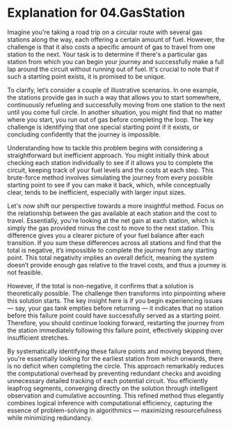 # Explanation for 04.GasStation

Imagine you're taking a road trip on a circular route with several gas stations along the way, each offering a certain amount of fuel. However, the challenge is that it also costs a specific amount of gas to travel from one station to the next. Your task is to determine if there's a particular gas station from which you can begin your journey and successfully make a full lap around the circuit without running out of fuel. It's crucial to note that if such a starting point exists, it is promised to be unique.

To clarify, let’s consider a couple of illustrative scenarios. In one example, the stations provide gas in such a way that allows you to start somewhere, continuously refueling and successfully moving from one station to the next until you come full circle. In another situation, you might find that no matter where you start, you run out of gas before completing the loop. The key challenge is identifying that one special starting point if it exists, or concluding confidently that the journey is impossible.

Understanding how to tackle this problem begins with considering a straightforward but inefficient approach. You might initially think about checking each station individually to see if it allows you to complete the circuit, keeping track of your fuel levels and the costs at each step. This brute-force method involves simulating the journey from every possible starting point to see if you can make it back, which, while conceptually clear, tends to be inefficient, especially with larger input sizes.

Let's now shift our perspective towards a more insightful method. Focus on the relationship between the gas available at each station and the cost to travel. Essentially, you're looking at the net gain at each station, which is simply the gas provided minus the cost to move to the next station. This difference gives you a clearer picture of your fuel balance after each transition. If you sum these differences across all stations and find that the total is negative, it’s impossible to complete the journey from any starting point. This total negativity implies an overall deficit, meaning the system doesn’t provide enough gas relative to the travel costs, and thus a journey is not feasible.

However, if the total is non-negative, it confirms that a solution is theoretically possible. The challenge then transforms into pinpointing where this solution starts. The key insight here is if you begin experiencing issues — say, your gas tank empties before returning — it indicates that no station before this failure point could have successfully served as a starting point. Therefore, you should continue looking forward, restarting the journey from the station immediately following this failure point, effectively skipping over insufficient stretches.

By systematically identifying these failure points and moving beyond them, you're essentially looking for the earliest station from which onwards, there is no deficit when completing the circle. This approach remarkably reduces the computational overhead by preventing redundant checks and avoiding unnecessary detailed tracking of each potential circuit. You efficiently leapfrog segments, converging directly on the solution through intelligent observation and cumulative accounting. This refined method thus elegantly combines logical inference with computational efficiency, capturing the essence of problem-solving in algorithmics — maximizing resourcefulness while minimizing redundancy.
